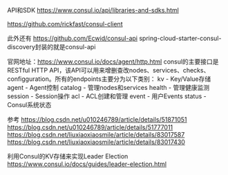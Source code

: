 API和SDK
https://www.consul.io/api/libraries-and-sdks.html


https://github.com/rickfast/consul-client

此外还有
https://github.com/Ecwid/consul-api
spring-cloud-starter-consul-discovery封装的就是consul-api


官网地址：https://www.consul.io/docs/agent/http.html
consul的主要接口是RESTful HTTP API，该API可以用来增删查改nodes、services、checks、configguration。所有的endpoints主要分为以下类别：
kv - Key/Value存储
agent - Agent控制
catalog - 管理nodes和services
health - 管理健康监测
session - Session操作
acl - ACL创建和管理
event - 用户Events
status - Consul系统状态

参考
https://blog.csdn.net/u010246789/article/details/51871051
https://blog.csdn.net/u010246789/article/details/51777011
https://blog.csdn.net/liuxiaoxiaosmile/article/details/83017587
https://blog.csdn.net/liuxiaoxiaosmile/article/details/83017430



利用Consul的KV存储来实现Leader Election
https://www.consul.io/docs/guides/leader-election.html



